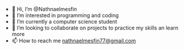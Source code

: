 - 👋 Hi, I’m @Nathnaelmesfin
- 👀 I’m interested in programming and coding
- 🌱 I’m currently a computer science student 
- 💞️ I’m looking to collaborate on projects to practice my skills an learn more 
- 📫 How to reach me nathnaelmesfin77@gmail.com 

